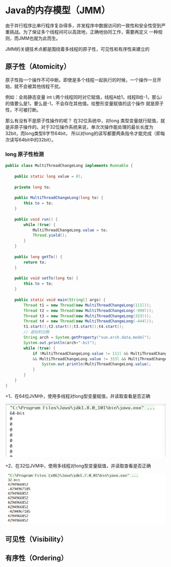 # Java的内存模型（JMM）

由于并行程序比串行程序复杂得多，并发程序中数据访问的一致性和安全性受到严重挑战。为了保证多个线程间可以高效地，正确地协同工作，需要再定义
一种规则，而JMM也就为此而生。

JMM的关键技术点都是围绕着多线程的原子性，可见性和有序性来建立的

## 原子性（Atomicity）

原子性指一个操作不可中断。即使是多个线程一起执行的时候，一个操作一旦开始，就不会被其他线程干扰。

例如：全局静态变量 int i;两个线程同时对它赋值，线程A给1，线程B给-1，那么i的值要么是1，要么是-1，不会存在其他值。给整形变量赋值的这个操作
就是原子性，不可被打断。

那么有没有不是原子性操作的呢？
在32位系统中，对long 类型变量就行赋值，就是非原子操作的。对于32位操作系统来说，单次次操作能处理的最长长度为32bit，而long类型8字节64bit，
所以对long的读写都要两条指令才能完成（即每次读写64bit中的32bit）。

### long 原子性检测
```java
public class MultiThreadChangeLong implements Runnable {

    public static long value = 0l;

    private long to;

    public MultiThreadChangeLong(long to) {
        this.to = to;
    }

    public void run() {
        while (true) {
            MultiThreadChangeLong.value = to;
            Thread.yield();
        }
    }

    public long getTo() {
        return to;
    }

    public void setTo(long to) {
        this.to = to;
    }

    public static void main(String[] args) {
        Thread t1 = new Thread(new MultiThreadChangeLong(111l));
        Thread t2 = new Thread(new MultiThreadChangeLong(-999l));
        Thread t3 = new Thread(new MultiThreadChangeLong(333l));
        Thread t4 = new Thread(new MultiThreadChangeLong(-444l));
        t1.start();t2.start();t3.start();t4.start();
        // 虚拟机位数
        String arch = System.getProperty("sun.arch.data.model");
        System.out.println(arch+"-bit");
        while (true) {
            if (MultiThreadChangeLong.value != 111l && MultiThreadChangeLong.value != -999l
            && MultiThreadChangeLong.value != 333l && MultiThreadChangeLong.value != -444l) {
                System.out.println(MultiThreadChangeLong.value);
            }
        }
    }
}
``` 
+1、在64位JVM中，使用多线程对long型变量赋值，并读取查看是否正确

![Image text](https://raw.githubusercontent.com/KINGLBT/java-concurrent-study/master/image/chapter1/1-4.png)

+2、在32位JVM中，使用多线程对long型变量赋值，并读取查看是否正确

![Image text](https://raw.githubusercontent.com/KINGLBT/java-concurrent-study/master/image/chapter1/1-3.png)




## 可见性（Visibility）

## 有序性（Ordering）